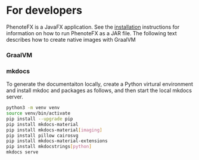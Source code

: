 # For developers

PhenoteFX is a JavaFX application.  See the [installation](installation.md) instructions for information on how to run
PhenoteFX as a JAR file. The following text describes how to create native images with GraalVM


### GraalVM







### mkdocs

To generate the documentaiton locally, create a Python virtural environment and install mkdoc and packages as follows, and
then start the local mkdocs server.


```bash
python3 -m venv venv
source venv/bin/activate
pip install --upgrade pip
pip install mkdocs-material
pip install mkdocs-material[imaging]
pip install pillow cairosvg
pip install mkdocs-material-extensions
pip install mkdocstrings[python]
mkdocs serve
```